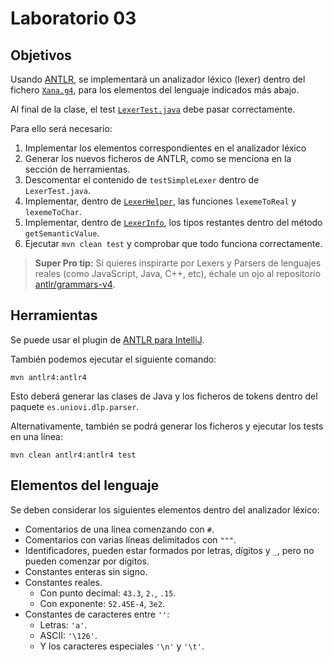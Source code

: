 # Laboratorio 03

## Objetivos

Usando [ANTLR](https://www.antlr.org/), se implementará un analizador léxico (lexer) dentro del fichero [`Xana.g4`](../../src/main/antlr4/Xana.g4), para los elementos del lenguaje indicados más abajo.

Al final de la clase, el test [`LexerTest.java`](../../src/test/java/es/uniovi/dlp/parser/LexerTest.java) debe pasar correctamente.

Para ello será necesario:

1. Implementar los elementos correspondientes en el analizador léxico
2. Generar los nuevos ficheros de ANTLR, como se menciona en la sección de herramientas.
3. Descomentar el contenido de `testSimpleLexer` dentro de `LexerTest.java`.
4. Implementar, dentro de [`LexerHelper`](../../src/main/java/es/uniovi/dlp/parser/LexerHelper.java), las funciones `lexemeToReal` y `lexemeToChar`.
5. Implementar, dentro de [`LexerInfo`](../../src/test/java/es/uniovi/dlp/parser/LexerInfo.java), los tipos restantes dentro del método `getSemanticValue`.
6. Ejecutar `mvn clean test` y comprobar que todo funciona correctamente.

> **Super Pro tip:** Si quieres inspirarte por Lexers y Parsers de lenguajes reales (como JavaScript, Java, C++, etc), échale un ojo al repositorio [antlr/grammars-v4](https://github.com/antlr/grammars-v4).

## Herramientas

Se puede usar el plugin de [ANTLR para IntelliJ](https://plugins.jetbrains.com/plugin/7358-antlr-v4).

También podemos ejecutar el siguiente comando:

```
mvn antlr4:antlr4
```

Esto deberá generar las clases de Java y los ficheros de tokens dentro del paquete `es.uniovi.dlp.parser`. 

Alternativamente, también se podrá generar los ficheros y ejecutar los tests en una línea:

```
mvn clean antlr4:antlr4 test
```

## Elementos del lenguaje

Se deben considerar los siguientes elementos dentro del analizador léxico:

- Comentarios de una línea comenzando con `#`.
- Comentarios con varias líneas delimitados con `"""`.
- Identificadores, pueden estar formados por letras, dígitos y `_`, pero no pueden comenzar por dígitos.
- Constantes enteras sin signo.
- Constantes reales.
    - Con punto decimal: `43.3`, `2.`, `.15`.
    - Con exponente: `52.45E-4`, `3e2`.
- Constantes de caracteres entre `''`:
    - Letras: `'a'`. 
    - ASCII: `'\126'`.
    - Y los caracteres especiales `'\n'` y `'\t'`.
